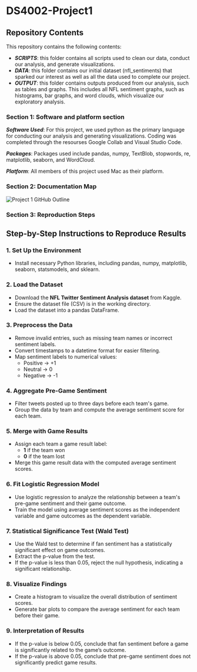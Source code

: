 # DS4002-Project1

## Repository Contents
This repository contains the following contents:
- ***SCRIPTS***: this folder contains all scripts used to clean our data, conduct our analysis, and generate visualizations.
- ***DATA***: this folder contains our initial dataset (nfl_sentiments) that sparked our interest as well as all the data used to complete our project.
- ***OUTPUT***: this folder contains outputs produced from our analysis, such as tables and graphs. This includes all NFL sentiment graphs, such as histograms, bar graphs, and word clouds, which visualize our exploratory analysis.

### Section 1: Software and platform section

***Software Used***:
For this project, we used python as the primary language for conducting our analysis and generating visualizations. Coding was completed through the resourses Google Collab and Visual Studio Code. 

***Packages***:
Packages used include pandas, numpy, TextBlob, stopwords, re, matplotlib, seaborn, and WordCloud.

***Platform***: 
All members of this project used Mac as their platform. 

### Section 2: Documentation Map 
![Project 1 GitHub Outline](https://github.com/user-attachments/assets/14b82b97-7cc9-4875-9b67-483a40855c64)

### Section 3: Reproduction Steps  

## **Step-by-Step Instructions to Reproduce Results**  

### **1. Set Up the Environment**  
- Install necessary Python libraries, including pandas, numpy, matplotlib, seaborn, statsmodels, and sklearn.  

### **2. Load the Dataset**  
- Download the **NFL Twitter Sentiment Analysis dataset** from Kaggle.  
- Ensure the dataset file (CSV) is in the working directory.  
- Load the dataset into a pandas DataFrame.  

### **3. Preprocess the Data**  
- Remove invalid entries, such as missing team names or incorrect sentiment labels.  
- Convert timestamps to a datetime format for easier filtering.  
- Map sentiment labels to numerical values:  
  - Positive → +1  
  - Neutral → 0  
  - Negative → -1  

### **4. Aggregate Pre-Game Sentiment**  
- Filter tweets posted up to three days before each team's game.  
- Group the data by team and compute the average sentiment score for each team.  

### **5. Merge with Game Results**  
- Assign each team a game result label:  
  - **1** if the team won  
  - **0** if the team lost  
- Merge this game result data with the computed average sentiment scores.  

### **6. Fit Logistic Regression Model**  
- Use logistic regression to analyze the relationship between a team's pre-game sentiment and their game outcome.  
- Train the model using average sentiment scores as the independent variable and game outcomes as the dependent variable.  

### **7. Statistical Significance Test (Wald Test)**  
- Use the Wald test to determine if fan sentiment has a statistically significant effect on game outcomes.  
- Extract the p-value from the test.  
- If the p-value is less than 0.05, reject the null hypothesis, indicating a significant relationship.  

### **8. Visualize Findings**  
- Create a histogram to visualize the overall distribution of sentiment scores.  
- Generate bar plots to compare the average sentiment for each team before their game.  

### **9. Interpretation of Results**  
- If the p-value is below 0.05, conclude that fan sentiment before a game is significantly related to the game’s outcome.  
- If the p-value is above 0.05, conclude that pre-game sentiment does not significantly predict game results. 
